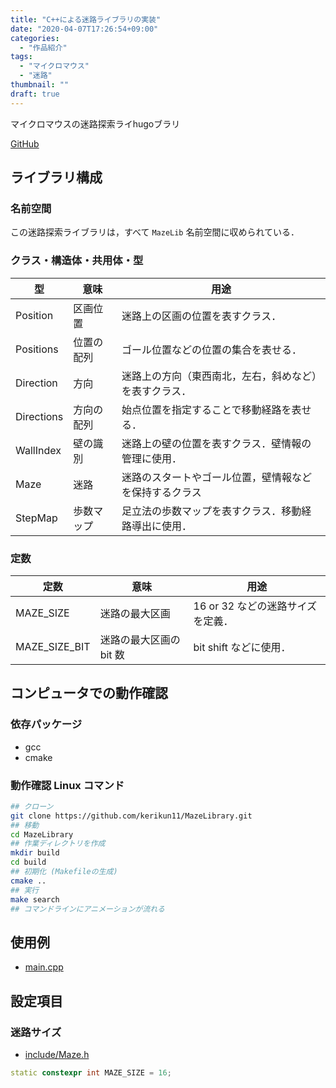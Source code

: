 ```yaml
---
title: "C++による迷路ライブラリの実装"
date: "2020-04-07T17:26:54+09:00"
categories:
  - "作品紹介"
tags:
  - "マイクロマウス"
  - "迷路"
thumbnail: ""
draft: true
---
```


マイクロマウスの迷路探索ライhugoブラリ

[GitHub](https://github.com/kerikun11/MazeLibrary)

<!--more-->

## ライブラリ構成

### 名前空間

この迷路探索ライブラリは，すべて `MazeLib` 名前空間に収められている．

### クラス・構造体・共用体・型

| 型         | 意味       | 用途                                                   |
| ---------- | ---------- | ------------------------------------------------------ |
| Position   | 区画位置   | 迷路上の区画の位置を表すクラス．                       |
| Positions  | 位置の配列 | ゴール位置などの位置の集合を表せる．                   |
| Direction  | 方向       | 迷路上の方向（東西南北，左右，斜めなど）を表すクラス． |
| Directions | 方向の配列 | 始点位置を指定することで移動経路を表せる．             |
| WallIndex  | 壁の識別   | 迷路上の壁の位置を表すクラス．壁情報の管理に使用．     |
| Maze       | 迷路       | 迷路のスタートやゴール位置，壁情報などを保持するクラス |
| StepMap    | 歩数マップ | 足立法の歩数マップを表すクラス．移動経路導出に使用．   |

### 定数

| 定数          | 意味                    | 用途                              |
| ------------- | ----------------------- | --------------------------------- |
| MAZE_SIZE     | 迷路の最大区画          | 16 or 32 などの迷路サイズを定義． |
| MAZE_SIZE_BIT | 迷路の最大区画の bit 数 | bit shift などに使用．            |

## コンピュータでの動作確認

### 依存パッケージ

- gcc
- cmake

### 動作確認 Linux コマンド

```sh
## クローン
git clone https://github.com/kerikun11/MazeLibrary.git
## 移動
cd MazeLibrary
## 作業ディレクトリを作成
mkdir build
cd build
## 初期化 (Makefileの生成)
cmake ..
## 実行
make search
## コマンドラインにアニメーションが流れる
```

## 使用例

- [main.cpp](test_search/main.cpp)

## 設定項目

### 迷路サイズ

- [include/Maze.h](include/Maze.h)

```cpp
static constexpr int MAZE_SIZE = 16;
```
